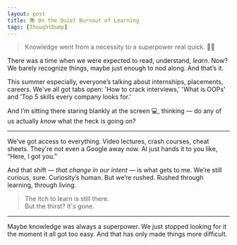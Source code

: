 ```yaml
---
layout: post
title: 📚 On the Quiet Burnout of Learning
tags: [ThoughtDump]
---
```


> Knowledge went from a necessity to a superpower real quick. 🦸🏻

There was a time when we were expected to read, understand, _learn_. Now? We barely recognize things, maybe just enough to nod along. And that’s it.

This summer especially, everyone’s talking about internships, placements, careers. We've all got tabs open: 'How to crack interviews,' 'What is OOPs' and 'Top 5 skills every company looks for.'

And I’m sitting there staring blankly at the screen 💻, thinking — do any of us actually _know_ what the heck is going on?

<hr class="dots">

We’ve got access to everything. Video lectures, crash courses, cheat sheets. They're not even a Google away now. AI just hands it to you like, “Here, I got you.”

And that shift — _that change in our intent_ — is what gets to me. We’re still curious, sure. Curiosity’s human. But we’re rushed. Rushed through learning, through living.

> The itch to learn is still there.  
> But the thirst? It's gone.

<hr class="dots">

Maybe knowledge was always a superpower. We just stopped looking for it the moment it all got too easy. And that has only made things more difficult.
